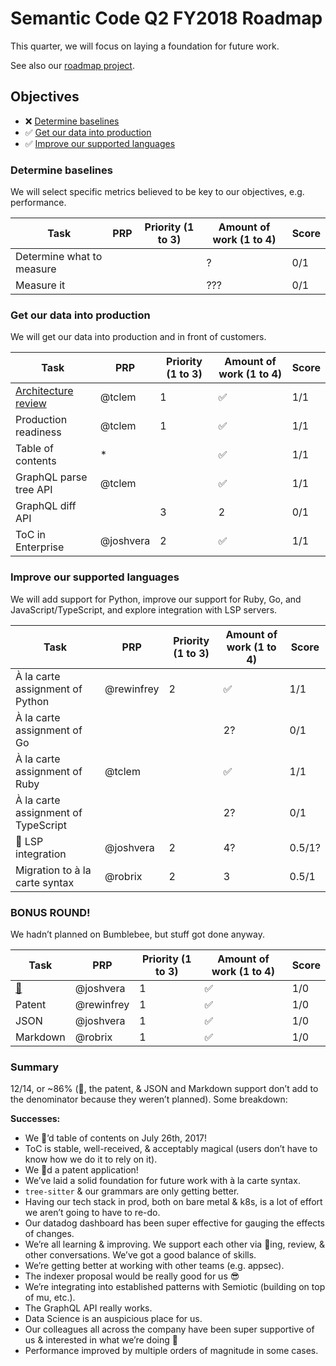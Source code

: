 # Semantic Code Q2 FY2018 Roadmap

This quarter, we will focus on laying a foundation for future work.

See also our [roadmap project][].


## Objectives

- ❌ [Determine baselines](#determine-baselines)
- ✅ [Get our data into production](#get-our-data-into-production)
- ✅ [Improve our supported languages](#improve-our-supported-languages)

### Determine baselines

We will select specific metrics believed to be key to our objectives, e.g. performance.

Task                      | PRP | Priority (1 to 3) | Amount of work (1 to 4) | Score
----                      | --- | ----------------- | ----------------------- | -----
Determine what to measure |     |                   | ?                       | 0/1
Measure it                |     |                   | ???                     | 0/1


### Get our data into production

We will get our data into production and in front of customers.

Task                    | PRP        | Priority (1 to 3) | Amount of work (1 to 4) | Score
----                    | ---        | ----------------- | ----------------------- | -----
[Architecture review][] | @tclem     | 1                 | ✅                       | 1/1
Production readiness    | @tclem     | 1                 | ✅                       | 1/1
Table of contents       | *          |                   | ✅                       | 1/1
GraphQL parse tree API  | @tclem     |                   | ✅                       | 1/1
GraphQL diff API        |            | 3                 | 2                       | 0/1
ToC in Enterprise       | @joshvera  | 2                 | ✅                       | 1/1


### Improve our supported languages

We will add support for Python, improve our support for Ruby, Go, and JavaScript/TypeScript, and explore integration with LSP servers.

Task                                | PRP        | Priority (1 to 3) | Amount of work (1 to 4) | Score
----                                | ---        | ----------------- | ----------------------- | -----
À la carte assignment of Python     | @rewinfrey | 2                 | ✅                       | 1/1
À la carte assignment of Go         |            |                   | 2?                      | 0/1
À la carte assignment of Ruby       | @tclem     |                   | ✅                       | 1/1
À la carte assignment of TypeScript |            |                   | 2?                      | 0/1
🚀 LSP integration                   | @joshvera  | 2                 | 4?                      | 0.5/1?
Migration to à la carte syntax      | @robrix    | 2                 | 3                       | 0.5/1


### BONUS ROUND!

We hadn’t planned on Bumblebee, but stuff got done anyway.

| Task            | PRP        | Priority (1 to 3) | Amount of work (1 to 4) | Score |
| --------------- | ---------- | ----------------- | ----------------------- | ----- |
| [🐝][bumblebee] | @joshvera  | 1                 | ✅                       | 1/0  |
| Patent          | @rewinfrey | 1                 | ✅                       | 1/0  |
| JSON            | @joshvera  | 1                 | ✅                       | 1/0  |
| Markdown        | @robrix    | 1                 | ✅                       | 1/0  |


### Summary

12/14, or ~86% (🐝, the patent, & JSON and Markdown support don’t add to the denominator because they weren’t planned). Some breakdown:

**Successes:**

- We 🚢’d table of contents on July 26th, 2017!
- ToC is stable, well-received, & acceptably magical (users don’t have to know how we do it to rely on it).
- We 🚢d a patent application!
- We’ve laid a solid foundation for future work with à la carte syntax.
- `tree-sitter` & our grammars are only getting better.
- Having our tech stack in prod, both on bare metal & k8s, is a lot of effort we aren’t going to have to re-do.
- Our datadog dashboard has been super effective for gauging the effects of changes.
- We’re all learning & improving. We support each other via 🍐ing, review, & other conversations. We’ve got a good balance of skills.
- We’re getting better at working with other teams (e.g. appsec).
- The indexer proposal would be really good for us 😎
- We’re integrating into established patterns with Semiotic (building on top of mu, etc.).
- The GraphQL API really works.
- Data Science is an auspicious place for us.
- Our colleagues all across the company have been super supportive of us & interested in what we’re doing 💖
- Performance improved by multiple orders of magnitude in some cases.

[roadmap project]: https://github.com/github/semantic-diff/projects/5
[Architecture review]: https://github.com/github/architecture/issues/12
[bumblebee]: https://donttrysohard.files.wordpress.com/2010/12/oprah-bees.gif

